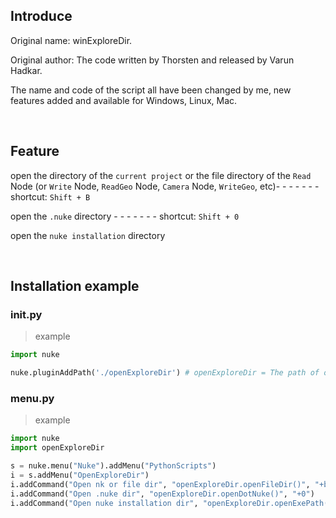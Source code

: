 ## Introduce

Original name: winExploreDir. 

Original author: The code written by Thorsten and released by Varun Hadkar.

The name and code of the script all have been changed by me, new features added and available for Windows, Linux, Mac.

<br />

## Feature 

open the directory of the `current project` or the file directory of the `Read` Node (or `Write` Node, `ReadGeo` Node, `Camera` Node, `WriteGeo`, etc)- - - - - - - shortcut: `Shift + B`

open the `.nuke` directory - - - - - - - shortcut: `Shift + 0`

open the `nuke installation` directory

<br />

## Installation example
### init.py
> example
```python
import nuke

nuke.pluginAddPath('./openExploreDir') # openExploreDir = The path of openExploreDir.py file relative to the .nuke folder
```

### menu.py
> example
```python
import nuke
import openExploreDir

s = nuke.menu("Nuke").addMenu("PythonScripts")
i = s.addMenu("OpenExploreDir")
i.addCommand("Open nk or file dir", "openExploreDir.openFileDir()", "+b")
i.addCommand("Open .nuke dir", "openExploreDir.openDotNuke()", "+0")
i.addCommand("Open nuke installation dir", "openExploreDir.openExePath()")
```
